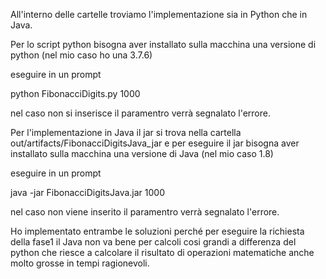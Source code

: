 All'interno delle cartelle troviamo l'implementazione sia in Python che in Java.

Per lo script python bisogna aver installato sulla macchina una versione di python (nel mio caso ho una 3.7.6)

eseguire in un prompt

python FibonacciDigits.py 1000

nel caso non si inserisce il paramentro verrà segnalato l'errore.

Per l'implementazione in Java il jar si trova nella cartella out/artifacts/FibonacciDigitsJava_jar e per eseguire 
il jar bisogna aver installato sulla macchina una versione di Java (nel mio caso 1.8)

eseguire in un prompt 

java -jar FibonacciDigitsJava.jar 1000

nel caso non viene inserito il paramentro verrà segnalato l'errore.

Ho implementato entrambe le soluzioni perché per eseguire la richiesta della fase1 il Java non va bene per calcoli cosi grandi
a differenza del python che riesce a calcolare il risultato di operazioni matematiche anche molto grosse in tempi
ragionevoli.